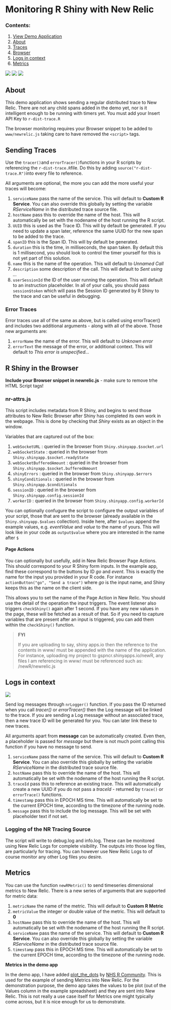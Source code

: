 # Monitoring R Shiny with New Relic
### Contents:
1. [View Demo Application](https://gspncr.shinyapps.io/newR/)
2. [About](#about)
3. [Traces](#sending-traces)
4. [Browser](#r-shiny-in-the-browser)
5. [Logs in context](#logs-in-context)
6. [Metrics](#metrics)

![](https://i.imgur.com/TdpLsJO.png)
![](https://i.imgur.com/s0Qgsse.png)
![](https://i.imgur.com/Mgehb01.png)

## About

This demo application shows sending a regular distributed trace to New Relic. There are not any child spans added in the demo yet, nor is it intelligent enough to be running with timers yet. You must add your Insert API Key to `r-dist-trace.R`

The browser monitoring requires your Browser snippet to be added to `www/newrelic.js` taking care to have removed the `<script>` tags.

## Sending Traces

Use the `tracer()`and `errorTracer()`functions in your R scripts by referencing the `r-dist-trace.R`file. Do this by adding `source("r-dist-trace.R")`into every file to reference.

All arguments are optional, the more you can add the more useful your traces will become:

1. `serviceName` pass the name of the service. This will default to **Custom R Service**. You can also override this globally by setting the variable *RServiceName* in the distributed trace source file.
2. `hostName` pass this to override the name of the host. This will automatically be set with the nodename of the host running the R script. 
3. `UUID` this is used as the Trace ID. This will by default be generated. If you need to update a span later, reference the same UUID for the new span to be added to the trace.
4. `spanID` this is the Span ID. This will by default be generated.
5. `duration` this is the time, in milliseconds, the span taken. By default this is 1 millisecond, you should look to control the timer yourself for this is not yet part of this solution.
6. `name` this is the name of the operation. This will default to *Unnamed Call*
7. `description` some description of the call. This will default to *Sent using ...*
8. `userSessionId` the ID of the user running the operation. This will default to an instruction placeholder. In all of your calls, you should pass `session$token` which will pass the Session ID generated by R Shiny to the trace and can be useful in debugging.

### Error Traces

Error traces use all of the same as above, but is called using errorTracer() and includes two additional arguments - along with all of the above. Those new arguments are:

1. `errorName`  the name of the error. This will default to *Unknown error*
2. `errorText` the message of the error, or additional context. This will default to *This error is unspecified...*

## R Shiny in the Browser

**Include your Browser snippet in newrelic.js** - make sure to remove trhe HTML Script tags!

### nr-attrs.js

This script includes metadata from R Shiny, and begins to send those attributes to New Relic Browser after Shiny has completed its own work in the webpage. This is done by checking that *Shiny* exists as an object in the window.

Variables that are captured out of the box:

1. `webSocketURL` : queried in the browser from `Shiny.shinyapp.$socket.url`
2. `webSocketState` : queried in the browser from `Shiny.shinyapp.$socket.readyState`
3. `webSocketBufferedAmount` : queried in the browser from `Shiny.shinyapp.$socket.bufferedAmount`
4. `shinyErrors` : queried in the browser from `Shiny.shinyapp.$errors`
5. `shinyConditionals` : queried in the browser from `Shiny.shinyapp.$conditionals`
6. `sessionID` : queried in the browser from `Shiny.shinyapp.config.sessionId`
7. `workerID` : queried in the browser from `Shiny.shinyapp.config.workerId`

You can optionally confugure the script to configure the output variables of your script, those that are sent to the browser (already available in the `Shiny.shinyapp.$values` collection). Inside here, after `$values` append the example values, e.g. *eventValue* and *value* to the name of yours. This will look like in your code as `output$value` where you are interested in the name after `$`

#### Page Actions

You can optionally but usefully, add in New Relic Browser Page Actions. This should correspond to your R Shiny form inputs. In the example app, find these correspond to the buttons by ID *go* and *event*. This is exactly the name for the input you provided in your R code. For instance `actionButton("go", "Send a trace")` where *go* is the input name, and Shiny keeps this as the name on the client side.

This allows you to set the name of the Page Action in New Relic. You should use the detail of the operation the input triggers. The event listener also triggers `checkShiny()` again after 1 second. If you have any new values in the page, these will be fetched as a result of that. So if you need to capture variables that are present after an input is triggered, you can add them within the `checkShiny()` function.

> **FYI**
>
> If you are uploading to say, shiny apps.io then the reference to the contents in www/ must be appended with the name of the application. For instance, uploading my project to gspncr.shinyapps.io/newR, any files I am referencing in www/ must be referenced such as: /newR/newrelic.js

## Logs in context

![](https://i.imgur.com/cTuAPRq.png)

Send log messages through `nrLogger()` function. If you pass the ID returned when you call *tracer()* or *errorTracer()* then the Log message will be linked to the trace. If you are sending a Log message without an associated trace, then a new trace ID will be generated for you. You can later link these to new traces.

All arguments apart from **message** can be automatically created. Even then, a placeholder is passed for *message* but there is not much point calling this function if you have no message to send.

1. `serviceName` pass the name of the service. This will default to **Custom R Service**. You can also override this globally by setting the variable *RServiceName* in the distributed trace source file.
2. `hostName` pass this to override the name of the host. This will automatically be set with the nodename of the host running the R script. 
3. `traceId` pass this to reference an existing trace. This will automatically create a new UUID if you do not pass a *traceId* - returned by `trace()` or `errorTrace()` functions.
4. `timestamp` pass this in EPOCH MS time. This will automatically be set to the current EPOCH time, according to the timezone of the running node.
5. `message` pass this to include the log message. This will be set with placeholder text if not set.

### Logging of the NR Tracing Source

The script will write to debug.log and info.log. These can be monitored using New Relic Logs for complete visibility. The outputs into those log files, are particularly for tracing. You can however use New Relic Logs to of course monitor any other Log files you desire.

## Metrics

You can use the function `newRMetric()` to send timeseries dimensional metrics to New Relic. There is a new series of arguments that are supported for metric data:

1. `metricName`  the name of the metric. This will default to **Custom R Metric**
2. `metricValue` the integer or double value of the metric. This will default to **0**
3. `hostName` pass this to override the name of the host. This will automatically be set with the nodename of the host running the R script.
4. `serviceName` pass the name of the service. This will default to **Custom R Service**. You can also override this globally by setting the variable *RServiceName* in the distributed trace source file.
5. `timestamp` pass this in EPOCH MS time. This will automatically be set to the current EPOCH time, according to the timezone of the running node.

**Metrics in the demo app**

In the demo app, I have added [plot_the_dots](https://github.com/nhs-r-community/plot_the_dots) by [NHS R Community](https://github.com/nhs-r-community). This is used for the example of sending Metrics into New Relic. For the demonstration purpose, the demo app takes the values to be plot (out of the Values column in the example spreadsheet) and they are sent into New Relic. This is not really a use case itself for Metrics one might typically come across, but it is nice enough for us to demonstrate.